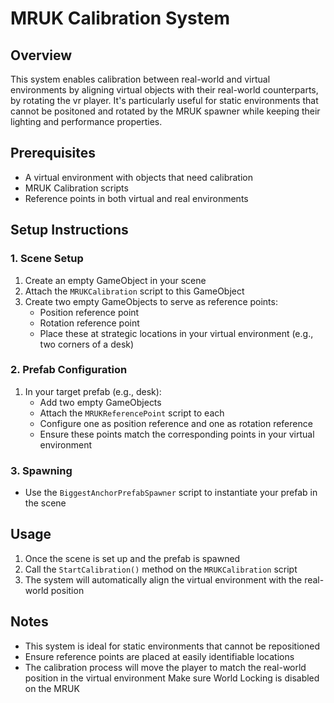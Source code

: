 # MRUK Calibration System

## Overview
This system enables calibration between real-world and virtual environments by aligning virtual objects with their real-world counterparts, by rotating the vr player. It's particularly useful for static environments that cannot be positoned and rotated by the MRUK spawner while keeping their lighting and performance properties.

## Prerequisites
- A virtual environment with objects that need calibration
- MRUK Calibration scripts
- Reference points in both virtual and real environments

## Setup Instructions

### 1. Scene Setup
1. Create an empty GameObject in your scene
2. Attach the `MRUKCalibration` script to this GameObject
3. Create two empty GameObjects to serve as reference points:
   - Position reference point
   - Rotation reference point
   - Place these at strategic locations in your virtual environment (e.g., two corners of a desk)

### 2. Prefab Configuration
1. In your target prefab (e.g., desk):
   - Add two empty GameObjects
   - Attach the `MRUKReferencePoint` script to each
   - Configure one as position reference and one as rotation reference
   - Ensure these points match the corresponding points in your virtual environment

### 3. Spawning
- Use the `BiggestAnchorPrefabSpawner` script to instantiate your prefab in the scene

## Usage
1. Once the scene is set up and the prefab is spawned
2. Call the `StartCalibration()` method on the `MRUKCalibration` script
3. The system will automatically align the virtual environment with the real-world position

## Notes
- This system is ideal for static environments that cannot be repositioned
- Ensure reference points are placed at easily identifiable locations
- The calibration process will move the player to match the real-world position in the virtual environment
Make sure World Locking is disabled on the MRUK